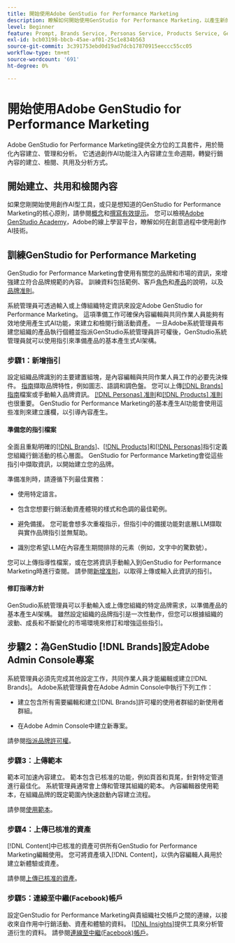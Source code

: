```yaml
---
title: 開始使用Adobe GenStudio for Performance Marketing
description: 瞭解如何開始使用GenStudio for Performance Marketing，以產生新的品牌一致行銷內容。
level: Beginner
feature: Prompt, Brands Service, Personas Service, Products Service, Generative AI, Guidelines
exl-id: bcb03198-bbcb-45ae-af01-25c1e834b563
source-git-commit: 3c391753ebd0d19ad7dcb17870915eeccc55cc05
workflow-type: tm+mt
source-wordcount: '691'
ht-degree: 0%

---
```


# 開始使用Adobe GenStudio for Performance Marketing

Adobe GenStudio for Performance Marketing提供全方位的工具套件，用於簡化內容建立、管理和分析。 它透過創作AI功能注入內容建立生命週期，轉變行銷內容的建立、檢閱、共用及分析方式。

## 開始建立、共用和檢閱內容

如果您剛開始使用創作AI型工具，或只是想知道的GenStudio for Performance Marketing的核心原則，請參閱[概念](concepts.md)和[撰寫有效提示](effective-prompts.md)。 您可以檢視[Adobe GenStudio Academy](https://learningmanager.adobe.com/genstudioacademy)，Adobe的線上學習平台，瞭解如何在創意過程中使用創作AI技術。

## 訓練GenStudio for Performance Marketing

GenStudio for Performance Marketing會使用有關您的品牌和市場的資訊，來增強建立符合品牌規範的內容。 訓練資料包括範例、客戶[角色](/help/user-guide/guidelines/personas.md)和[產品](/help/user-guide/guidelines/products.md)的說明，以及[品牌准則](/help/user-guide/guidelines/overview.md)。

系統管理員可透過輸入或上傳組織特定資訊來設定Adobe GenStudio for Performance Marketing。 這項準備工作可確保內容編輯與共同作業人員能夠有效地使用產生式AI功能，來建立和檢閱行銷活動資產。 一旦Adobe系統管理員布建您組織的產品執行個體並指派GenStudio系統管理員許可權後，GenStudio系統管理員就可以使用指引來準備產品的基本產生式AI架構。

### 步驟1：新增指引

設定組織品牌識別的主要建置組塊，是內容編輯與共同作業人員工作的必要先決條件。 [指南](./guidelines/overview.md)擷取品牌特性，例如圖志、語調和調色盤。 您可以上傳[[!DNL Brands] 指南](./guidelines/brands.md)檔案或手動輸入品牌資訊。 [[!DNL Personas] 准則](./guidelines/personas.md)和[[!DNL Products] 准則](./guidelines/products.md)也很重要。 GenStudio for Performance Marketing的基本產生AI功能會使用這些准則來建立護欄，以引導內容產生。

#### 準備您的指引檔案

全面且重點明確的[[!DNL Brands]](./guidelines/brands.md)、[[!DNL Products]](./guidelines/products.md)和[[!DNL Personas]](./guidelines/personas.md)指引定義您組織行銷活動的核心層面。 GenStudio for Performance Marketing會從這些指引中擷取資訊，以開始建立您的品牌。

準備准則時，請遵循下列最佳實務：

* 使用特定語言。

* 包含您想要行銷活動資產體現的樣式和色調的最佳範例。

* 避免備援。 您可能會想多次重複指示，但指引中的備援功能對底層LLM擷取與實作品牌指引並無幫助。

* 識別您希望LLM在內容產生期間排除的元素（例如，文字中的驚歎號）。

您可以上傳指導性檔案，或在您將資訊手動輸入到GenStudio for Performance Marketing時進行查閱。 請參閱[新增准則](./guidelines/overview.md)，以取得上傳或輸入此資訊的指引。

#### 修訂指導方針

GenStudio系統管理員可以手動輸入或上傳您組織的特定品牌需求，以準備產品的基本產生AI架構。 雖然設定組織的品牌指引是一次性動作，但您可以根據組織的波動、成長和不斷變化的市場環境來修訂和增強這些指引。

## 步驟2：為GenStudio [!DNL Brands]設定Adobe Admin Console專案

系統管理員必須先完成其他設定工作，共同作業人員才能編輯或建立[!DNL Brands]。 Adobe系統管理員會在Adobe Admin Console中執行下列工作：

* 建立包含所有需要編輯和建立[!DNL Brands]許可權的使用者群組的新使用者群組。

* 在Adobe Admin Console中建立新專案。

請參閱[指派品牌許可權](configure-brand-permissions.md)。

### 步驟3：上傳範本

範本可加速內容建立。 範本包含已核准的功能，例如頁首和頁尾，針對特定管道進行最佳化。 系統管理員通常會上傳和管理其組織的範本。 內容編輯器使用範本，在組織品牌的既定範圍內快速啟動內容建立流程。

請參閱[使用範本](./content/use-templates.md)。

### 步驟4：上傳已核准的資產

[!DNL Content]中已核准的資產可供所有GenStudio for Performance Marketing編輯使用。 您可將資產填入[!DNL Content]，以供內容編輯人員用於建立新體驗或資產。

請參閱[上傳已核准的資產](./content/manage-assets.md)。

### 步驟5：連線至中繼(Facebook)帳戶

設定GenStudio for Performance Marketing與貴組織社交帳戶之間的連線，以接收來自作用中行銷活動、資產和體驗的資料。 [[!DNL Insights]](./insights/overview.md)提供工具來分析管道衍生的資料。 請參閱[連線至中繼(Facebook)帳戶](./insights/connect-channel.md#meta-ads-connect)。

